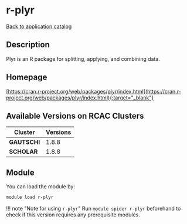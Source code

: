 # r-plyr

[Back to application catalog](../app_catalog.md)

## Description

Plyr is an R package for splitting, applying, and combining data.

## Homepage

[https://cran.r-project.org/web/packages/plyr/index.html](https://cran.r-project.org/web/packages/plyr/index.html){:target="_blank"}

## Available Versions on RCAC Clusters

|Cluster|Versions|
|---|---|
**GAUTSCHI**|1.8.8
**SCHOLAR**|1.8.8

## Module

You can load the module by:

```bash
module load r-plyr
```

!!! note "Note for using `r-plyr`"
    Run `module spider r-plyr` beforehand to check if this version requires any prerequisite modules.
